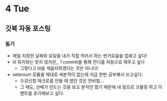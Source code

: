 # 4 Tue

## 깃북 자동 포스팅

### 동기

* 매일 지정한 날짜와 요일을 내가 직접 적어서 하는 번거로움을 없애고 싶다!
* til 취지와는 맞지 않지만,, 1 commit을 통해 잔디를 자동으로 채우고 싶다
  * 그렇다고 til을 게을리하겠다는 것은 아니다!
* selenium 모듈을 제대로 써본적이 없는데 지금 한번 공부해서 쓰고싶다.
  * 수강신청 매크로를 만들 때 썼던 것은 안비밀...
  * 그 때도, 선배가 만드는 것을 보고 분석만 했기 때문에 내 힘으로 크롤링 하고 이벤트를 추가해보고 싶다.



